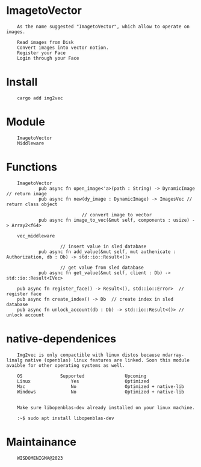 # ImagetoVector 

        As the name suggested "ImagetoVector", which allow to operate on images. 

        Read images from Disk
        Convert images into vector notion.
        Register your Face
        Login through your Face

# Install

        cargo add img2vec



# Module 

        ImagetoVector
        Middleware

# Functions

        ImagetoVector 
                pub async fn open_image<'a>(path : String) -> DynamicImage // return image
                pub async fn new(dy_image : DynamicImage) -> ImagesVec // return class object
                
                                // convert image to vector
                pub async fn image_to_vec(&mut self, components : usize) -> Array2<f64> 

        vec_middleware

                        // insert value in sled database
                pub async fn add_value(&mut self, mut authenicate : Authorization, db : Db) -> std::io::Result<()> 

                        // get value from sled database
                pub async fn get_value(&mut self, client : Db) -> std::io::Result<IVec>

        pub async fn register_face() -> Result<(), std::io::Error>  // register face
        pub async fn create_index() -> Db  // create index in sled database 
        pub async fn unlock_account(db : Db) -> std::io::Result<()> // unlock account


# native-dependenices 

        Img2vec is only compactible with linux distos because ndarray-linalg native (openblas) linux features are linked. Soon this module avaible for other operating systems as well. 

        OS              Supported               Upcoming
        Linux               Yes                 Optimized
        Mac                 No                  Optimized + native-lib
        Windows             No                  Optimized + native-lib


        Make sure libopenblas-dev already installed on your linux machine.
        
        :~$ sudo apt install libopenblas-dev 


# Maintainance 

        WISDOMENIGMA@2023
